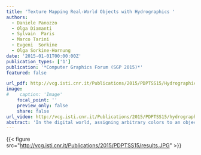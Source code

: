 ```yaml
---
title: 'Texture Mapping Real-World Objects with Hydrographics '
authors:
  - Daniele Panozzo
  - Olga Diamanti
  - Sylvain  Paris
  - Marco Tarini
  - Evgeni  Sorkine
  - Olga Sorkine-Hornung
date: '2015-01-01T00:00:00Z'
publication_types: ['1']
publication: '*Computer Graphics Forum (SGP 2015)*'
featured: false

url_pdf: http://vcg.isti.cnr.it/Publications/2015/PDPTSS15/Hydrographics.compressed_printed.pdf
image:
#    caption: 'Image'
    focal_point: ''
    preview_only: false
    share: false
url_video: http://vcg.isti.cnr.it/Publications/2015/PDPTSS15/hydrographics-video.mp4
abstract: 'In the digital world, assigning arbitrary colors to an object is a simple operation thanks to texture mapping. However, in the real world, the same basic function of applying colors onto an object is far from trivial. One can specify colors during the fabrication process using a color 3D printer, but this does not apply to already existing objects. Paint and decals can be used during post-fabrication, but they are challenging to apply on complex shapes. In this paper, we develop a method to enable texture mapping of physical objects, that is, we allow one to map an arbitrary color image onto a three-dimensional object. Our approach builds upon hydrographics, a technique to transfer pigments printed on a sheet of polymer onto curved surfaces. We first describe a setup that makes the traditional water transfer printing process more accurate and consistent across prints. We then simulate the transfer process using a specialized parameterization to estimate the mapping between the planar color map and the object surface. We demonstrate that our approach enables the application of detailed color maps onto complex shapes such as 3D models of faces and anatomical casts.'
---
```

{{< figure src="http://vcg.isti.cnr.it/Publications/2015/PDPTSS15/results.JPG" >}}
